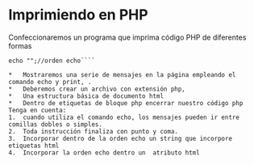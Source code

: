 # Imprimiendo en PHP
Confeccionaremos un programa que imprima código PHP de diferentes formas

````<?php ?> etiquetas de bloque PHP
echo "";//orden echo````

*	Mostraremos una serie de mensajes en la página empleando el comando echo y print, .
*	Deberemos crear un archivo con extensión php,
*	Una estructura básica de documento html
*	Dentro de etiquetas de bloque php encerrar nuestro código php
Tenga en cuenta:
1.	cuando utiliza el comando echo, los mensajes pueden ir entre comillas dobles o simples.
2.	Toda instrucción finaliza con punto y coma.
3.	Incorporar dentro de la orden echo un string que incorpore etiquetas html
4.	Incorporar la orden echo dentro un  atributo html
